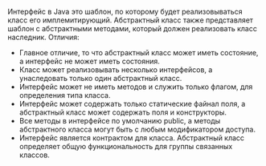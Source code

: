 Интерфейс в Java это шаблон, по которому будет реализовываться класс его имплемитирующий. 
Абстрактный класс также представляет шаблон с абстрактными методами, который должен реализовать класс наследник. 
Отличия: 
- Главное отличие, то что абстрактный класс может иметь состояние, а интерфейс не может иметь состояния. 
- Класс может реализовывать несколько интерфейсов, а унаследовать только один абстрактный класс. 
- Интерфейс может не иметь методов и служить только флагом, для определения типа класса.  
- Интерфейс может содержать только статические файнал поля, а абстрактный класс может содержать поля и конструкторы. 
- Все методы в интерфейсе по умолчанию public, а методы абстрактного класса могут быть с любым модификатором доступа.
- Интерфейс является контрактом для класса. Абстрактный класс определяет общую функциональность для группы связанных классов. 